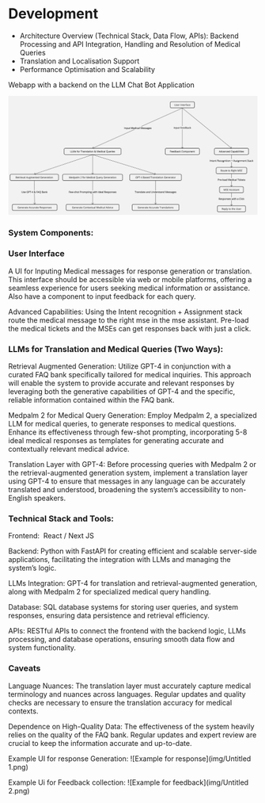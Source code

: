 # Development

- Architecture Overview (Technical Stack, Data Flow, APIs): Backend Processing and API Integration,
  Handling and Resolution of Medical Queries
- Translation and Localisation Support
- Performance Optimisation and Scalability

Webapp with a backend on the LLM Chat Bot Application

![Untitled](img/Untitled.png)

<!-- ![Untitled](Development%20fb8a0e36b4084bab8b4e85a7bbbe48c2/Untitled.png) -->

### System Components:

### User Interface

A UI for Inputing Medical messages for response generation or translation. This interface should be accessible via web or mobile platforms, offering a seamless experience for users seeking medical information or assistance. Also have a component to input feedback for each query.

Advanced Capabilities: Using the Intent recognition + Assignment stack route the medical message to the right mse in the mse assistant. Pre-load the medical tickets and the MSEs can get responses back with just a click.

### LLMs for Translation and Medical Queries (Two Ways):

Retrieval Augmented Generation: Utilize GPT-4 in conjunction with a curated FAQ bank specifically tailored for medical inquiries. This approach will enable the system to provide accurate and relevant responses by leveraging both the generative capabilities of GPT-4 and
the specific, reliable information contained within the FAQ bank.

Medpalm 2 for Medical Query Generation: Employ Medpalm 2, a specialized LLM for medical queries, to generate responses to medical questions. Enhance its effectiveness through few-shot prompting, incorporating 5-8 ideal medical responses as templates for generating
accurate and contextually relevant medical advice.

Translation Layer with GPT-4: Before processing queries with Medpalm 2 or the retrieval-augmented generation system, implement a translation layer using GPT-4 to ensure that messages in any language can be accurately translated and understood, broadening the system’s
accessibility to non-English speakers.

### Technical Stack and Tools:

Frontend:  React / Next JS

Backend: Python with FastAPI for creating efficient and scalable server-side applications, facilitating the integration with LLMs and
managing the system’s logic.

LLMs Integration: GPT-4 for translation and retrieval-augmented generation, along with Medpalm 2 for specialized medical query
handling.

Database: SQL database systems for storing user queries, and system responses, ensuring data persistence and retrieval efficiency.

APIs: RESTful APIs to connect the frontend with the backend logic, LLMs processing, and database operations, ensuring smooth data flow and
system functionality.

### Caveats

Language Nuances: The translation layer must accurately capture medical terminology and nuances across languages. Regular updates and
quality checks are necessary to ensure the translation accuracy for medical contexts.

Dependence on High-Quality Data: The effectiveness of the system heavily relies on the quality of the FAQ bank. Regular updates and expert review are crucial to keep the information accurate and up-to-date.

Example UI for response Generation:
![Example for response](img/Untitled 1.png)



<!-- ![Untitled](Development%20fb8a0e36b4084bab8b4e85a7bbbe48c2/Untitled%201.png) -->

Example Ui for Feedback collection:
![Example for feedback](img/Untitled 2.png)

<!-- ![Untitled](Development%20fb8a0e36b4084bab8b4e85a7bbbe48c2/Untitled%202.png) -->
